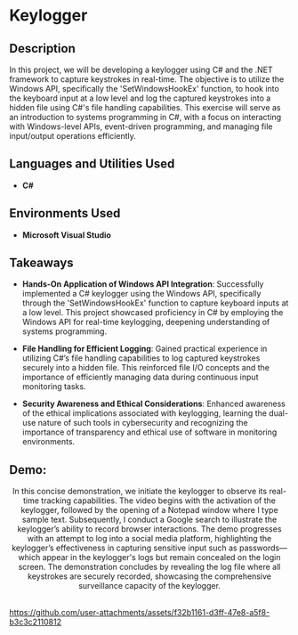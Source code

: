 <h1>Keylogger</h1>


<h2>Description</h2>
In this project, we will be developing a keylogger using C# and the .NET framework to capture keystrokes in real-time. The objective is to utilize the Windows API, specifically the 'SetWindowsHookEx' function, to hook into the keyboard input at a low level and log the captured keystrokes into a hidden file using C#'s file handling capabilities. This exercise will serve as an introduction to systems programming in C#, with a focus on interacting with Windows-level APIs, event-driven programming, and managing file input/output operations efficiently. <br />


<h2>Languages and Utilities Used</h2>

- <b>C#</b>

<h2>Environments Used </h2>

- <b>Microsoft Visual Studio</b> 

<h2>Takeaways</h2>

- <b>Hands-On Application of Windows API Integration</b>: Successfully implemented a C# keylogger using the Windows API, specifically through the 'SetWindowsHookEx' function to capture keyboard inputs at a low level. This project showcased proficiency in C# by employing the Windows API for real-time keylogging, deepening understanding of systems programming.

- <b>File Handling for Efficient Logging</b>: Gained practical experience in utilizing C#’s file handling capabilities to log captured keystrokes securely into a hidden file. This reinforced file I/O concepts and the importance of efficiently managing data during continuous input monitoring tasks.
  
- <b>Security Awareness and Ethical Considerations</b>: Enhanced awareness of the ethical implications associated with keylogging, learning the dual-use nature of such tools in cybersecurity and recognizing the importance of transparency and ethical use of software in monitoring environments.






<h2>Demo:</h2>

<p align="center">
In this concise demonstration, we initiate the keylogger to observe its real-time tracking capabilities. The video begins with the activation of the keylogger, followed by the opening of a Notepad window where I type sample text. Subsequently, I conduct a Google search to illustrate the keylogger’s ability to record browser interactions. The demo progresses with an attempt to log into a social media platform, highlighting the keylogger’s effectiveness in capturing sensitive input such as passwords—which appear in the keylogger's logs but remain concealed on the login screen. The demonstration concludes by revealing the log file where all keystrokes are securely recorded, showcasing the comprehensive surveillance capacity of the keylogger.<br/>

<br />



https://github.com/user-attachments/assets/f32b1161-d3ff-47e8-a5f8-b3c3c2110812



</p>


